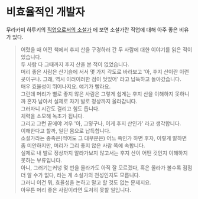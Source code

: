 # 비효율적인 개발자

무라카미 하루키의 [직업으로서의 소설가](http://www.kyobobook.co.kr/product/detailViewKor.laf?ejkGb=KOR&mallGb=KOR&barcode=9788972757719&orderClick=LEa&Kc=) 에 보면 소설가란 직업에 대해 아주 좋은 비유가 있다.

> 어렸을 때 어떤 책에서 후지 산을 구경하러 간 두 사람에 대한 이야기를 읽은 적이 있습니다.  
> 두 사람 다 그때까지 후지 산을 본 적이 없었습니다.  
> 머리 좋은 사람은 산기슭에 서서 몇 가지 각도로 바라보고 '아, 후지 산이란 이런 곳이구나. 그래, 역시 이러이러한 점이 멋있어' 라고 납득하고 돌아갔습니다.  
> 매우 효율성이 뛰어나지요. 얘기가 빨라요.  
> 그런데 머리가 별로 좋지 않은 사람은 그렇게 쉽게는 후지 산을 이해하지 못하니까 혼자 남아서 실제로 자기 발로 정상까지 올라갑니다.  
> 그러자니 시간도 걸리고 힘도 듭니다.  
> 체력을 소모해 녹초가 됩니다.  
> 그리고 그런 끝에야 겨우 '아, 그렇구나, 이게 후지 산인가' 라고 생각합니다.  
> 이해한다고 할까, 일단 몸으로 납득합니다.  
> 소설가라는 종족은(적어도 그 대부분은) 어느 쪽인가 하면 후자, 이렇게 말하면 좀 미안하지만, 머리가 그리 좋지 않은 사람 쪽에 속합니다.  
> 실제로 내 발로 정상까지 알라가보지 않고서는 후지 산이 어떤 것인지 이해하지 못하는 부류입니다.  
> 아니, 그러기는커녕 몇 번을 올라가도 아직 잘 모르겠다, 혹은 올라가 볼수록 점점 더 알 수가 없다, 라는 게 소설가의 천성인지도 모릅니다.  
> 그러니 이건 뭐, 효율성을 논하고 말고 할 것도 없는 문제지요.  
> 아무튼 머리 좋은 사람이라면 도저히 못할 일입니다.